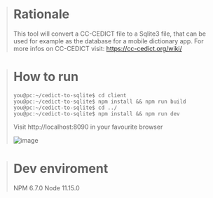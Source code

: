
> # Rationale
> This tool will convert a CC-CEDICT file to a Sqlite3 file, that can be used for example as the database for a mobile dictionary app.
> For more infos on CC-CEDICT visit: https://cc-cedict.org/wiki/

> # How to run
> ```console
>you@pc:~/cedict-to-sqlite$ cd client
>you@pc:~/cedict-to-sqlite$ npm install && npm run build
>you@pc:~/cedict-to-sqlite$ cd ../
>you@pc:~/cedict-to-sqlite$ npm	install && npm run dev
>```
> Visit http://localhost:8090 in your favourite browser
>
>![image](cedict-to-sqlitei.png)

> # Dev enviroment
> NPM 6.7.0
> Node 11.15.0
